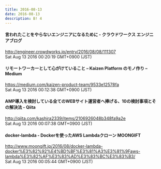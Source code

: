```yaml
---
title: 2016-08-13
date: 2016-08-13
description: B! 4
---
```


#### 言われたことをやらないエンジニアになるために - クラウドワークス エンジニアブログ
http://engineer.crowdworks.jp/entry/2016/08/08/111307<br>
Sat Aug 13 2016 00:20:19 GMT+0900 (JST)<br>


#### リモートワーカーとして心がけていること – Kaizen Platform のモノ作り – Medium
https://medium.com/kaizen-product-team/9533e12578fa<br>
Sat Aug 13 2016 00:12:38 GMT+0900 (JST)<br>


#### AMP導入を検討している全てのWEBサイト運営者へ捧げる、10の検討事項とその解決法 - Qiita
http://qiita.com/kashira2339/items/2106926048b348fa9a2e<br>
Sat Aug 13 2016 00:07:38 GMT+0900 (JST)<br>


#### docker-lambda - Dockerを使ったAWS Lambdaクローン MOONGIFT
http://www.moongift.jp/2016/08/docker-lambda-docker%E3%82%92%E4%BD%BF%E3%81%A3%E3%81%9Faws-lambda%E3%82%AF%E3%83%AD%E3%83%BC%E3%83%B3/<br>
Sat Aug 13 2016 00:05:44 GMT+0900 (JST)<br>


